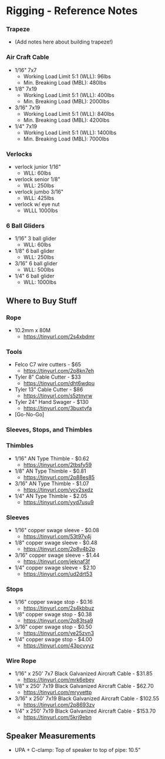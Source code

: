 # Rigging - Reference Notes

### Trapeze
* (Add notes here about building trapeze!)


### Air Craft Cable
* 1/16" 7x7
	* Working Load Limit 5:1 (WLL): 96lbs
	* Min. Breaking Load (MBL): 480lbs
* 1/8" 7x19
	* Working Load Limit 5:1 (WLL): 400lbs
	* Min. Breaking Load (MBL): 2000lbs
* 3/16" 7x19
	* Working Load Limit 5:1 (WLL): 840lbs
	* Min. Breaking Load (MBL): 4200lbs
* 1/4" 7x19
	* Working Load Limit 5:1 (WLL): 1400lbs
	* Min. Breaking Load (MBL): 7000lbs

### Verlocks
* verlock junior 1/16"
	* WLL: 60lbs
* verlock senior 1/8"
	* WLL: 250lbs
* verlock jumbo 3/16"
	* WLL: 425lbs
* verlock w/ eye nut
	* WLLL 1000lbs

### 6 Ball Gliders
* 1/16" 3 ball glider
	* WLL: 60lbs
* 1/8" 6 ball glider
	* WLL: 250lbs
* 3/16" 6 ball glider
	* WLL: 500lbs
* 1/4" 6 ball glider
	* WLL: 1000lbs

## Where to Buy Stuff

### Rope
* 10.2mm x 80M
	* https://tinyurl.com/2s4xbdmr

### Tools
* Felco C7 wire cutters - $65
    * https://tinyurl.com/2p8kn7eh
* Tyler 8" Cable Cutter - $33
    * https://tinyurl.com/dht6wdpu
* Tyler 13" Cable Cutter - $86
    * https://tinyurl.com/s5ztnyrw
* Tyler 24" Hand Swager - $130
    * https://tinyurl.com/3buxtvfa
* [Go-No-Go]

### Sleeves, Stops, and Thimbles

### Thimbles
* 1/16" AN Type Thimble - $0.62
	* https://tinyurl.com/2tbsfy59
* 1/8" AN Type Thimble - $0.81
	* https://tinyurl.com/2p88es85
* 3/16" AN Type Thimble - $1.07
	* https://tinyurl.com/ycy2sxdz
* 1/4" AN Type Thimble - $2.05
	* https://tinyurl.com/yyd7usu9

### Sleeves
* 1/16" copper swage sleeve - $0.08
	* https://tinyurl.com/53t97y4j
* 1/8" copper swage sleeve - $0.48
	* https://tinyurl.com/2p8v4b2p
* 3/16" copper swage sleeve - $1.44
	* https://tinyurl.com/jeknaf3f
* 1/4" copper swage sleeve - $2.10
	* https://tinyurl.com/ud2drt53

### Stops
* 1/16" copper swage stop - $0.16
	* https://tinyurl.com/2s4kbbuz
* 1/8" copper swage stop - $0.38
	* https://tinyurl.com/2p83tsa9
* 3/16" coper swage stop - $0.50
	* https://tinyurl.com/ye25zvn3
* 1/4" copper swage stop - $4.00
	* https://tinyurl.com/43pcvyyz

### Wire Rope
* 1/16" x 250' 7x7 Black Galvanized Aircraft Cable - $31.85
	* https://tinyurl.com/mrk6ebey
* 1/8" x 250' 7x19 Black Galvanized Aircraft Cable - $62.70
	* https://tinyurl.com/mryvettp
* 3/16" x 250' 7x19 Black Galvanized Aircraft Cable - $102.55
	* https://tinyurl.com/2p8693zv
* 1/4" x 250' 7x19 Black Galvanized Aircraft Cable - $153.70
	* https://tinyurl.com/5krj9ebn

## Speaker Measurements
* UPA + C-clamp: Top of speaker to top of pipe: 10.5"